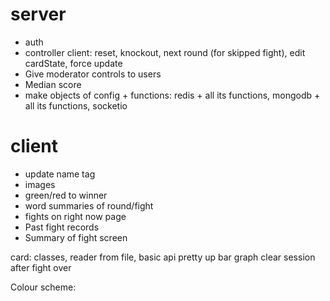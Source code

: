 # server

-   auth
-   controller client: reset, knockout, next round (for skipped fight), edit cardState, force update
-   Give moderator controls to users
-   Median score
-   make objects of config + functions: redis + all its functions, mongodb + all its functions, socketio

# client

-   update name tag
-   images
-   green/red to winner
-   word summaries of round/fight
-   fights on right now page
-   Past fight records
-   Summary of fight screen

card: classes, reader from file, basic api
pretty up bar graph
clear session after fight over

Colour scheme:
